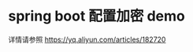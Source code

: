 # spring boot 配置加密 demo
详情请参照 <a href="https://yq.aliyun.com/articles/182720">https://yq.aliyun.com/articles/182720</a>

